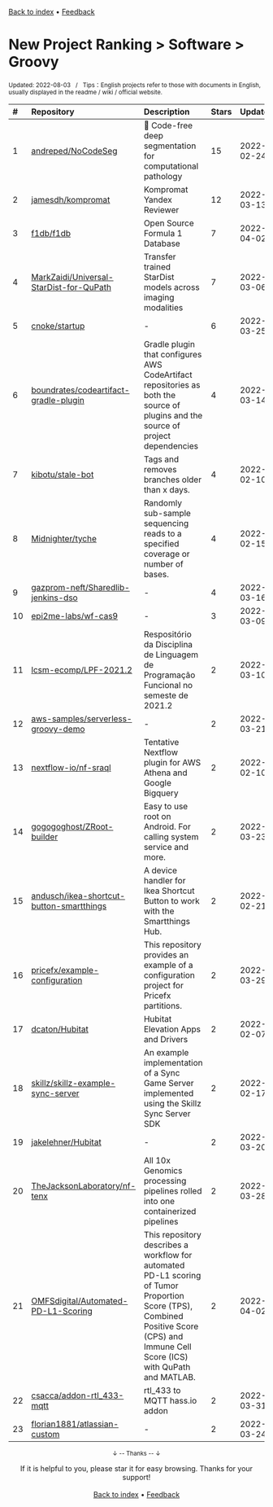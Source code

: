 <a href="https://github.com/GrowingGit/GitHub-English-Top-Charts#github-english-top-charts">Back to index</a> • <a href="/content/docs/feedback.md">Feedback</a>

# New Project Ranking > Software > Groovy
<sub>Updated: 2022-08-03&nbsp;&nbsp;&nbsp;/&nbsp;&nbsp;&nbsp;Tips：English projects refer to those with documents in English, usually displayed in the readme / wiki / official website.</sub>

|#|Repository|Description|Stars|Updated|Created|
|:-|:-|:-|:-|:-|:-|
|1|[andreped/NoCodeSeg](https://github.com/andreped/NoCodeSeg)|🔬 Code-free deep segmentation for computational pathology|15|2022-02-24|2021-09-30|
|2|[jamesdh/kompromat](https://github.com/jamesdh/kompromat)|Kompromat Yandex Reviewer|12|2022-03-13|2022-03-02|
|3|[f1db/f1db](https://github.com/f1db/f1db)|Open Source Formula 1 Database|7|2022-04-02|2021-09-07|
|4|[MarkZaidi/Universal-StarDist-for-QuPath](https://github.com/MarkZaidi/Universal-StarDist-for-QuPath)|Transfer trained StarDist models across imaging modalities|7|2022-03-06|2021-08-03|
|5|[cnoke/startup](https://github.com/cnoke/startup)|-|6|2022-03-25|2021-12-31|
|6|[boundrates/codeartifact-gradle-plugin](https://github.com/boundrates/codeartifact-gradle-plugin)|Gradle plugin that configures AWS CodeArtifact repositories as both the source of plugins and the source of project dependencies|4|2022-03-14|2022-02-04|
|7|[kibotu/stale-bot](https://github.com/kibotu/stale-bot)|Tags and removes branches older than x days.|4|2022-02-10|2022-02-04|
|8|[Midnighter/tyche](https://github.com/Midnighter/tyche)|Randomly sub-sample sequencing reads to a specified coverage or number of bases.|4|2022-02-15|2021-10-05|
|9|[gazprom-neft/Sharedlib-jenkins-dso](https://github.com/gazprom-neft/Sharedlib-jenkins-dso)|-|4|2022-03-16|2021-10-04|
|10|[epi2me-labs/wf-cas9](https://github.com/epi2me-labs/wf-cas9)|-|3|2022-03-09|2022-02-09|
|11|[lcsm-ecomp/LPF-2021.2](https://github.com/lcsm-ecomp/LPF-2021.2)|Respositório da Disciplina de Linguagem de Programação Funcional no semeste de 2021.2|2|2022-03-10|2022-02-16|
|12|[aws-samples/serverless-groovy-demo](https://github.com/aws-samples/serverless-groovy-demo)|-|2|2022-03-21|2022-01-11|
|13|[nextflow-io/nf-sraql](https://github.com/nextflow-io/nf-sraql)|Tentative Nextflow plugin for AWS Athena and Google Bigquery|2|2022-02-10|2021-12-02|
|14|[gogogoghost/ZRoot-builder](https://github.com/gogogoghost/ZRoot-builder)|Easy to use root on Android. For calling system service and more.|2|2022-03-23|2021-11-13|
|15|[andusch/ikea-shortcut-button-smartthings](https://github.com/andusch/ikea-shortcut-button-smartthings)|A device handler for Ikea Shortcut Button to work with the Smartthings Hub.|2|2022-02-21|2021-11-01|
|16|[pricefx/example-configuration](https://github.com/pricefx/example-configuration)|This repository provides an example of a configuration project for Pricefx partitions.  |2|2022-03-29|2021-09-29|
|17|[dcaton/Hubitat](https://github.com/dcaton/Hubitat)|Hubitat Elevation Apps and Drivers|2|2022-02-07|2021-09-19|
|18|[skillz/skillz-example-sync-server](https://github.com/skillz/skillz-example-sync-server)|An example implementation of a Sync Game Server implemented using the Skillz Sync Server SDK|2|2022-02-17|2021-08-30|
|19|[jakelehner/Hubitat](https://github.com/jakelehner/Hubitat)|-|2|2022-03-20|2021-08-28|
|20|[TheJacksonLaboratory/nf-tenx](https://github.com/TheJacksonLaboratory/nf-tenx)|All 10x Genomics processing pipelines rolled into one containerized pipelines|2|2022-03-28|2021-08-19|
|21|[OMFSdigital/Automated-PD-L1-Scoring](https://github.com/OMFSdigital/Automated-PD-L1-Scoring)|This repository describes a workflow for automated PD-L1 scoring of Tumor Proportion Score (TPS), Combined Positive Score (CPS) and Immune Cell Score (ICS) with QuPath and MATLAB.|2|2022-04-02|2021-08-16|
|22|[csacca/addon-rtl_433-mqtt](https://github.com/csacca/addon-rtl_433-mqtt)|rtl_433 to MQTT hass.io addon|2|2022-03-31|2021-08-11|
|23|[florian1881/atlassian-custom](https://github.com/florian1881/atlassian-custom)|-|2|2022-03-24|2021-08-05|

<div align="center">
    <p><sub>↓ -- Thanks -- ↓</sub></p>
    If it is helpful to you, please star it for easy browsing. Thanks for your support!
</div>

<br/>

<div align="center"><a href="https://github.com/GrowingGit/GitHub-English-Top-Charts#github-english-top-charts">Back to index</a> • <a href="/content/docs/feedback.md">Feedback</a></div>
